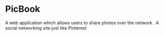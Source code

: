 PicBook
=======

A web application which allows users to share photos over the network . A social networking site just like Pinterest
